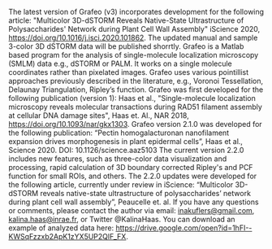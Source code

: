 The latest version of Grafeo (v3) incorporates development for the following article: "Multicolor 3D-dSTORM Reveals Native-State Ultrastructure of Polysaccharides' Network during Plant Cell Wall Assembly" iScience 2020, https://doi.org/10.1016/j.isci.2020.101862. The updated manual and sample 3-color 3D dSTORM data will be published shorrtly.
Grafeo is a Matlab based program for the analysis of single-molecule localization microscopy (SMLM) data e.g., dSTORM or PALM. It works on a single molecule coordinates rather than pixelated images. Grafeo uses various pointillist approaches previously described in the literature, e.g., Voronoi Tessellation, Delaunay Triangulation, Ripley’s function. Grafeo was first developed for the following publication (version 1): Haas et al., "Single-molecule localization microscopy reveals molecular transactions during RAD51 filament assembly at cellular DNA damage sites", Haas et. Al., NAR 2018, https://doi.org/10.1093/nar/gkx1303. Grafeo version 2.1.0 was developed for the following publication: “Pectin homogalacturonan nanofilament expansion drives morphogenesis in plant epidermal cells”, Haas et al., Science 2020. DOI: 10.1126/science.aaz5103 The current version 2.2.0 includes new features, such as three-color data visualization and processing, rapid calculation of 3D boundary corrected Ripley's and PCF function for small ROIs, and others. The 2.2.0 updates were developed for the following article, currently under review in iScience: “Multicolor 3D-dSTORM reveals native-state ultrastructure of polysaccharides’ network during plant cell wall assembly”, Peaucelle et. al. If you have any questions or comments, please contact the author via email: inakuflers@gmail.com, kalina.haas@inrae.fr, or Twitter @KalinaHaas. You can download an example of analyzed data here: https://drive.google.com/open?id=1hFI--KWSqFzzxb2ApK1zYX5UP2QlF_FX.

